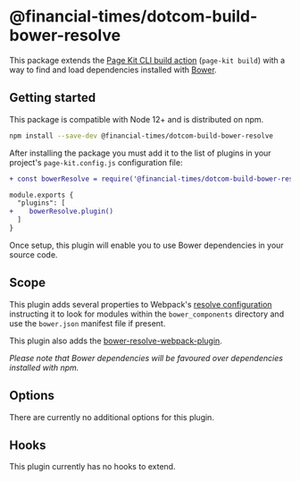 # @financial-times/dotcom-build-bower-resolve

This package extends the [Page Kit CLI build action][cli] (`page-kit build`) with a way to find and load dependencies installed with [Bower].

[cli]: https://github.com/Financial-Times/dotcom-page-kit/tree/master/packages/dotcom-page-kit-cli#build
[Bower]: https://bower.io/


## Getting started

This package is compatible with Node 12+ and is distributed on npm.

```sh
npm install --save-dev @financial-times/dotcom-build-bower-resolve
```

After installing the package you must add it to the list of plugins in your project's `page-kit.config.js` configuration file:

```diff
+ const bowerResolve = require('@financial-times/dotcom-build-bower-resolve')

module.exports {
  "plugins": [
+    bowerResolve.plugin()
  ]
}
```

Once setup, this plugin will enable you to use Bower dependencies in your source code.


## Scope

This plugin adds several properties to Webpack's [resolve configuration] instructing it to look for modules within the `bower_components` directory and use the `bower.json` manifest file if present.

This plugin also adds the [bower-resolve-webpack-plugin].

_Please note that Bower dependencies will be favoured over dependencies installed with npm._

[resolve configuration]: https://webpack.js.org/configuration/resolve/
[bower-resolve-webpack-plugin]: https://www.npmjs.com/package/bower-resolve-webpack-plugin


## Options

There are currently no additional options for this plugin.


## Hooks

This plugin currently has no hooks to extend.
